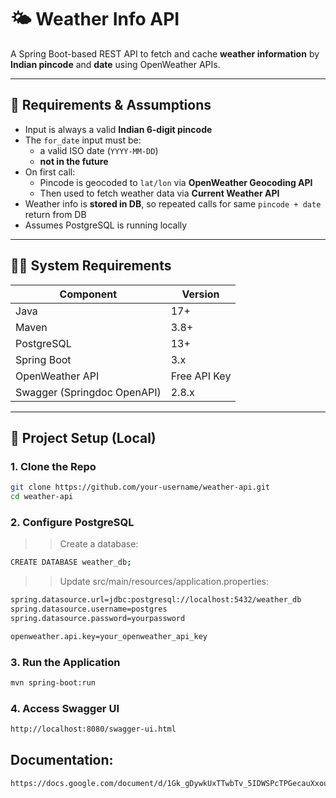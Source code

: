 # 🌤️ Weather Info API

A Spring Boot-based REST API to fetch and cache **weather information** by **Indian pincode** and **date** using OpenWeather APIs.

---

## 🧾 Requirements & Assumptions

- Input is always a valid **Indian 6-digit pincode**
- The `for_date` input must be:
  - a valid ISO date (`YYYY-MM-DD`)
  - **not in the future**
- On first call:
  - Pincode is geocoded to `lat/lon` via **OpenWeather Geocoding API**
  - Then used to fetch weather data via **Current Weather API**
- Weather info is **stored in DB**, so repeated calls for same `pincode + date` return from DB
- Assumes PostgreSQL is running locally

---

## 🧑‍💻 System Requirements

| Component         | Version            |
|------------------|--------------------|
| Java             | 17+                |
| Maven            | 3.8+               |
| PostgreSQL       | 13+                |
| Spring Boot      | 3.x                |
| OpenWeather API  | Free API Key       |
| Swagger (Springdoc OpenAPI) | 2.8.x   |

---

## 🚀 Project Setup (Local)

### 1. Clone the Repo

```bash
git clone https://github.com/your-username/weather-api.git
cd weather-api
```

### 2. Configure PostgreSQL

>> Create a database:
```bash
CREATE DATABASE weather_db;
```

>> Update src/main/resources/application.properties:
```bash
spring.datasource.url=jdbc:postgresql://localhost:5432/weather_db
spring.datasource.username=postgres
spring.datasource.password=yourpassword

openweather.api.key=your_openweather_api_key
```

### 3. Run the Application

```bash
mvn spring-boot:run
```

### 4. Access Swagger UI

```bash
http://localhost:8080/swagger-ui.html
```

## Documentation:
```bash
https://docs.google.com/document/d/1Gk_gDywkUxTTwbTv_5IDWSPcTPGecauXxouTKKbAR9o/edit?usp=sharing
```